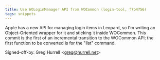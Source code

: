 ```yaml
---
title: Use WOLoginManager API from WOCommon (login-tool, f7b4756)
tags: snippets
---
```


Apple has a new API for managing login items in Leopard, so I'm writing an Object-Oriented wrapper for it and sticking it inside WOCommon. This commit is the first of an incremental transition to the WOCommon API; the first function to be converted is for the "list" command.

Signed-off-by: Greg Hurrell &lt;greg@hurrell.net&gt;
